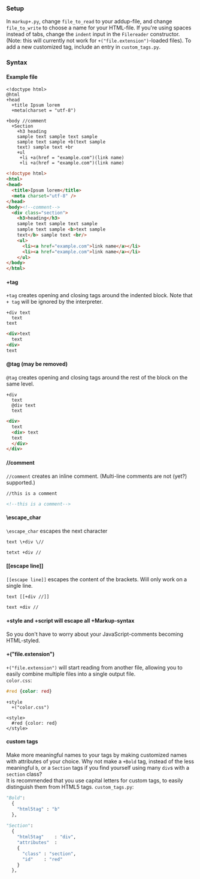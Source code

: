 ### Setup
In `markup+.py`, change `file_to_read` to your addup-file, and change `file_to_write` to choose a name for your HTML-file.
If you're using spaces instead of tabs, change the `indent` input in the `Filereader` constructor. (Note: this will currently not work for `+("file.extension")`-loaded files).
To add a new customized tag, include an entry in `custom_tags.py`.

### Syntax

#### Example file
```
<!doctype html>
@html
+head
  +title Ipsum lorem
  +meta(charset = "utf-8")

+body //comment
  +Section
    +h3 heading
    sample text sample text sample
    sample text sample +b(text sample
    text) sample text +br
    +ul
     +li +a(href = "example.com")(link name)
     +li +a(href = "example.com")(link name)
```

```html
<!doctype html>
<html>
<head>
  <title>Ipsum lorem</title>
  <meta charset="utf-8" />
</head>
<body><!--comment-->
  <div class="section">
    <h3>heading</h3>
    sample text sample text sample
    sample text sample <b>text sample
    text</b> sample text <br/>
    <ul>
      <li><a href="example.com">link name</a></li>
      <li><a href="example.com">link name</a></li>
    </ul>
</body>
</html>
```

#### +tag
`+tag` creates opening and closing tags around the indented block. Note that `+ tag` will be ignored by the interpreter.
```
+div text
  text
text
```
```html
<div>text
  text
<div>
text
```

#### @tag (may be removed)
`@tag` creates opening and closing tags around the rest of the block on the same level.
```
+div
  text
  @div text
  text
```
```html
<div>
  text
  <div> text
  text
  </div>
</div> 
```

#### //comment
`//comment` creates an inline comment. (Multi-line comments are not (yet?) supported.)
```
//this is a comment
```
```html
<!--this is a comment-->
```

#### \escape_char
`\escape_char` escapes the next character
```
text \+div \//
```
```html
tetxt +div //
```

#### [[escape line]]
`[[escape line]]` escapes the content of the brackets. Will only work on a single line.
```
text [[+div //]]
```
```html
text +div //
```

#### +style and +script will escape all +Markup-syntax
So you don't have to worry about your JavaScript-comments becoming HTML-styled.

#### +("file.extension")
`+("file.extension")` will start reading from another file, allowing you to easily combine multiple files into a single output file.  
`color.css`:
```css
#red {color: red}
```
```
+style
  +("color.css")
```
```
<style>
  #red {color: red}
</style>
```

#### custom tags
Make more meaningful names to your tags by making customized names with attributes of your choice. Why not make a `+Bold` tag, instead of the less meaningful `b`, or a `Section` tags if you find yourself using many `div`s with a `section` class?  
It is recommended that you use capital letters for custom tags, to easily distinguish them from HTML5 tags.
`custom_tags.py`:
```python
"Bold":
  {
    "html5tag" : "b"
  },
  
"Section":
  {
    "html5tag"    : "div",
    "attributes"  :
    {
      "class" : "section",
      "id"    : "red"
    }
  },
```
